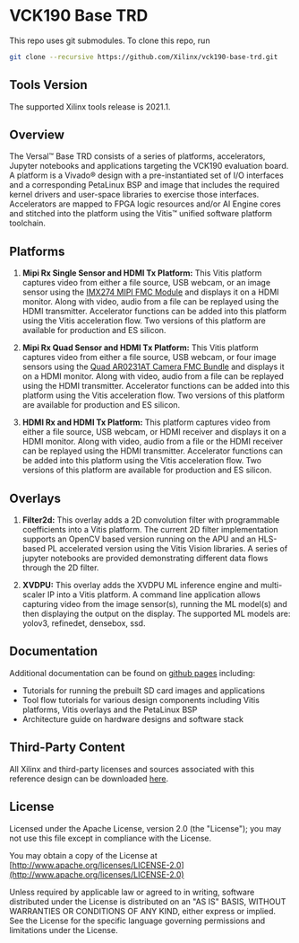 # VCK190 Base TRD

This repo uses git submodules. To clone this repo, run

``` bash
git clone --recursive https://github.com/Xilinx/vck190-base-trd.git
```

## Tools Version

The supported Xilinx tools release is 2021.1.

## Overview

The Versal:tm: Base TRD consists of a series of platforms, accelerators, Jupyter
notebooks and applications targeting the VCK190 evaluation board. A platform is
a Vivado:registered: design with a pre-instantiated set of I/O interfaces and a
corresponding PetaLinux BSP and image that includes the required kernel drivers
and user-space libraries to exercise those interfaces. Accelerators are mapped
to FPGA logic resources and/or AI Engine cores and stitched into the platform
using the Vitis:tm: unified software platform toolchain.

## Platforms

1. **Mipi Rx Single Sensor and HDMI Tx Platform:**
This Vitis platform captures video from either a file source, USB webcam, or an
image sensor using the [IMX274 MIPI FMC Module](https://www.leopardimaging.com/product/csi-2-mipi-modules-i-pex/li-imx274mipi-fmc/)
and displays it on a HDMI monitor. Along with video, audio from a file can be
replayed using the HDMI transmitter. Accelerator functions can be added into
this platform using the Vitis acceleration flow. Two versions of this platform
are available for production and ES silicon.

2. **Mipi Rx Quad Sensor and HDMI Tx Platform:**
This Vitis platform captures video from either a file source, USB webcam, or
four image sensors using the [Quad AR0231AT Camera FMC Bundle](https://www.avnet.com/shop/emea/products/avnet-engineering-services/aes-fmc-mc4-ar0231at-g-3074457345636156873/)
and displays it on a HDMI monitor. Along with video, audio from a file can be
replayed using the HDMI transmitter. Accelerator functions can be added into
this platform using the Vitis acceleration flow. Two versions of this platform
are available for production and ES silicon.

3. **HDMI Rx and HDMI Tx Platform:**
This platform captures video from either a file source, USB webcam, or HDMI
receiver and displays it on a HDMI monitor. Along with video, audio from a file
or the HDMI receiver can be replayed using the HDMI transmitter. Accelerator
functions can be added into this platform using the Vitis acceleration flow. Two
versions of this platform are available for production and ES silicon.

## Overlays

1. **Filter2d:**
This overlay adds a 2D convolution filter with programmable coefficients into a
Vitis platform. The current 2D filter implementation supports an OpenCV based
version running on the APU and an HLS-based PL accelerated version using the
Vitis Vision libraries. A series of jupyter notebooks are provided demonstrating
different data flows through the 2D filter.

2. **XVDPU:**
This overlay adds the XVDPU ML inference engine and multi-scaler IP into a Vitis
platform. A command line application allows capturing video from the image
sensor(s), running the ML model(s) and then displaying the output on the
display. The supported ML models are: yolov3, refinedet, densebox, ssd.

## Documentation

Additional documentation can be found on [github pages](https://xilinx.github.io/vck190-base-trd/2021.1/html/index.html) including:

* Tutorials for running the prebuilt SD card images and applications
* Tool flow tutorials for various design components including Vitis platforms,
Vitis overlays and the PetaLinux BSP
* Architecture guide on hardware designs and software stack

## Third-Party Content

All Xilinx and third-party licenses and sources associated with this reference
design can be downloaded [here](https://www.xilinx.com/bin/public/openDownload?filename=vck190_base_trd_third_party_licenses_and_source.tar.gz).

## License

Licensed under the Apache License, version 2.0 (the "License"); you may not use this file
except in compliance with the License.

You may obtain a copy of the License at
[http://www.apache.org/licenses/LICENSE-2.0](http://www.apache.org/licenses/LICENSE-2.0)

Unless required by applicable law or agreed to in writing, software distributed under the
License is distributed on an "AS IS" BASIS, WITHOUT WARRANTIES OR CONDITIONS OF ANY KIND,
either express or implied. See the License for the specific language governing permissions
and limitations under the License.
